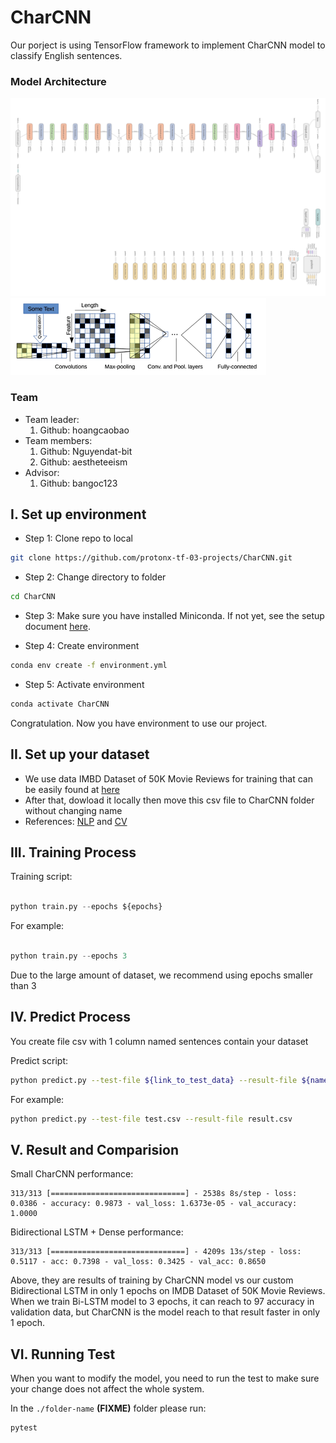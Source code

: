 # CharCNN 

Our porject is using TensorFlow framework to implement CharCNN model to classify English sentences. 

### Model Architecture
![](image/CharCNN-architecture1.png)
![](image/CharCNN-architecture2.png)


### Team
- Team leader:
    1. Github: hoangcaobao
- Team members:
    1. Github: Nguyendat-bit
    2. Github: aestheteeism
- Advisor:
    1. Github: bangoc123

## I.  Set up environment
- Step 1: Clone repo to local

```bash
git clone https://github.com/protonx-tf-03-projects/CharCNN.git
```

- Step 2: Change directory to folder
```bash
cd CharCNN
```

- Step 3: Make sure you have installed Miniconda. If not yet, see the setup document [here](https://conda.io/en/latest/user-guide/install/index.html#regular-installation).

- Step 4: Create environment
```bash
conda env create -f environment.yml
``` 

- Step 5: Activate environment
```bash
conda activate CharCNN
```

Congratulation. Now you have environment to use our project.

## II.  Set up your dataset

- We use data IMBD Dataset of 50K Movie Reviews for training that can be easily found at [here](https://www.kaggle.com/lakshmi25npathi/imdb-dataset-of-50k-movie-reviews)
- After that, dowload it locally then move this csv file to CharCNN folder without changing name
- References: [NLP](https://github.com/bangoc123/transformer) and [CV](https://github.com/bangoc123/mlp-mixer)

## III. Training Process

Training script:

```python

python train.py --epochs ${epochs} 

```
For example: 
```python

python train.py --epochs 3 

```

Due to the large amount of dataset, we recommend using epochs smaller than 3


## IV. Predict Process

You create file csv with 1 column named sentences contain your dataset 

Predict script: 
```bash
python predict.py --test-file ${link_to_test_data} --result-file ${name_of_file_contain_result}
```
For example:
```bash
python predict.py --test-file test.csv --result-file result.csv
```
## V. Result and Comparision

Small CharCNN performance:
```
313/313 [==============================] - 2538s 8s/step - loss: 0.0386 - accuracy: 0.9873 - val_loss: 1.6373e-05 - val_accuracy: 1.0000
```

Bidirectional LSTM + Dense performance:
```
313/313 [==============================] - 4209s 13s/step - loss: 0.5117 - acc: 0.7398 - val_loss: 0.3425 - val_acc: 0.8650
```

Above, they are results of training by CharCNN model vs our custom Bidirectional LSTM in only 1 epochs on IMDB Dataset of 50K Movie Reviews. When we train Bi-LSTM model to 3 epochs, it can reach to 97 accuracy in validation data, but CharCNN is the model reach to that result faster in only 1 epoch.


## VI. Running Test

When you want to modify the model, you need to run the test to make sure your change does not affect the whole system.

In the `./folder-name` **(FIXME)** folder please run:

```bash
pytest
```


